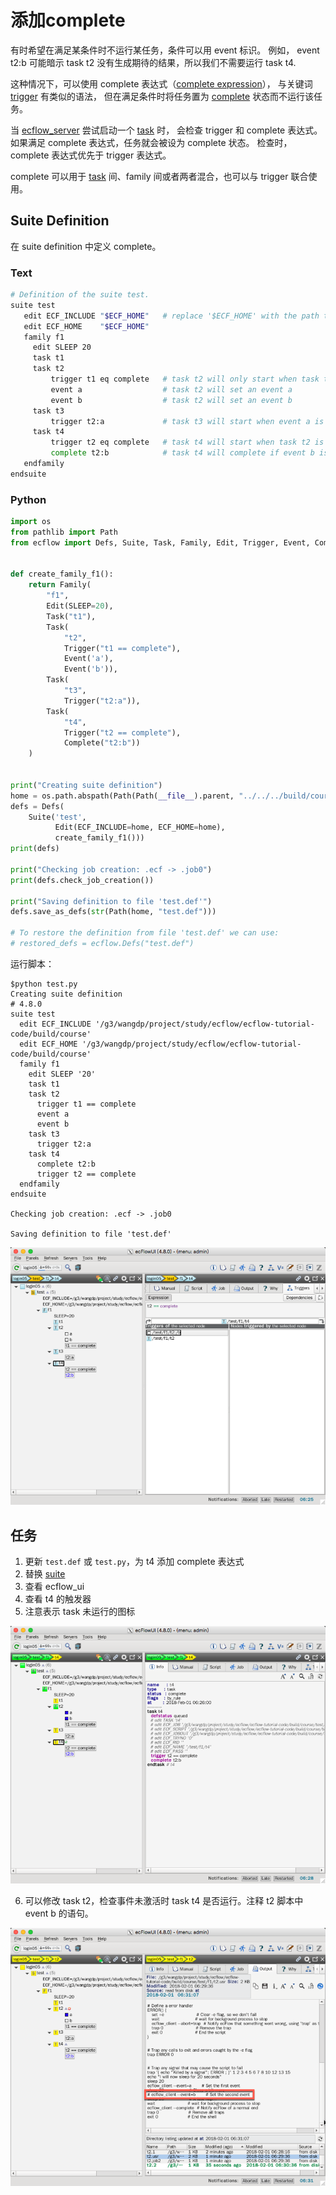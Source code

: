 # 添加complete

有时希望在满足某条件时不运行某任务，条件可以用 event 标识。
例如， event t2:b 可能暗示 task t2 没有生成期待的结果，所以我们不需要运行 task t4.

这种情况下，可以使用 complete 表达式（[complete expression](https://software.ecmwf.int/wiki/display/ECFLOW/Glossary#term-complete-expression)），
与关键词 [trigger](https://software.ecmwf.int/wiki/display/ECFLOW/Glossary#term-trigger) 有类似的语法，
但在满足条件时将任务置为 [complete](https://software.ecmwf.int/wiki/display/ECFLOW/Glossary#term-complete) 状态而不运行该任务。

当 [ecflow_server](https://software.ecmwf.int/wiki/display/ECFLOW/Glossary#term-ecflow-server) 尝试启动一个 [task](https://software.ecmwf.int/wiki/display/ECFLOW/Glossary#term-task) 时，
会检查 trigger 和 complete 表达式。如果满足 complete 表达式，任务就会被设为 complete 状态。
检查时，complete 表达式优先于 trigger 表达式。

complete 可以用于 [task](https://software.ecmwf.int/wiki/display/ECFLOW/Glossary#term-task) 间、family 间或者两者混合，也可以与 trigger 联合使用。

## Suite Definition

在 suite definition 中定义 complete。

### Text

```bash
# Definition of the suite test.
suite test
   edit ECF_INCLUDE "$ECF_HOME"   # replace '$ECF_HOME' with the path to your ECF_HOME directory
   edit ECF_HOME    "$ECF_HOME"
   family f1
     edit SLEEP 20
     task t1
     task t2
         trigger t1 eq complete   # task t2 will only start when task t1 is complete
         event a                  # task t2 will set an event a
         event b                  # task t2 will set an event b
     task t3
         trigger t2:a             # task t3 will start when event a is set in task t2
     task t4
         trigger t2 eq complete   # task t4 will start when task t2 is complete
         complete t2:b            # task t4 will complete if event b is set in task t2
   endfamily
endsuite
```

### Python

```py
import os
from pathlib import Path
from ecflow import Defs, Suite, Task, Family, Edit, Trigger, Event, Complete


def create_family_f1():
    return Family(
        "f1",
        Edit(SLEEP=20),
        Task("t1"),
        Task(
            "t2",
            Trigger("t1 == complete"),
            Event('a'),
            Event('b')),
        Task(
            "t3",
            Trigger("t2:a")),
        Task(
            "t4",
            Trigger("t2 == complete"),
            Complete("t2:b"))
    )


print("Creating suite definition")
home = os.path.abspath(Path(Path(__file__).parent, "../../../build/course"))
defs = Defs(
    Suite('test',
          Edit(ECF_INCLUDE=home, ECF_HOME=home),
          create_family_f1()))
print(defs)

print("Checking job creation: .ecf -> .job0")
print(defs.check_job_creation())

print("Saving definition to file 'test.def'")
defs.save_as_defs(str(Path(home, "test.def")))

# To restore the definition from file 'test.def' we can use:
# restored_defs = ecflow.Defs("test.def")

```

运行脚本：

```
$python test.py
Creating suite definition
# 4.8.0
suite test
  edit ECF_INCLUDE '/g3/wangdp/project/study/ecflow/ecflow-tutorial-code/build/course'
  edit ECF_HOME '/g3/wangdp/project/study/ecflow/ecflow-tutorial-code/build/course'
  family f1
    edit SLEEP '20'
    task t1
    task t2
      trigger t1 == complete
      event a
      event b
    task t3
      trigger t2:a
    task t4
      complete t2:b
      trigger t2 == complete
  endfamily
endsuite

Checking job creation: .ecf -> .job0

Saving definition to file 'test.def'
```

![](./asset/add_complete.png)

## 任务


1. 更新 `test.def` 或 `test.py`，为 t4 添加 complete 表达式
2. 替换 [suite](https://software.ecmwf.int/wiki/display/ECFLOW/Glossary#term-suite)
3. 查看 ecflow_ui
4. 查看 t4 的触发器
5. 注意表示 task 未运行的图标

![](./asset/add_complete_t4.png)

6. 可以修改 task t2，检查事件未激活时 task t4 是否运行。注释 t2 脚本中 event b 的语句。

![](./asset/add_complete_t4_run.png)
